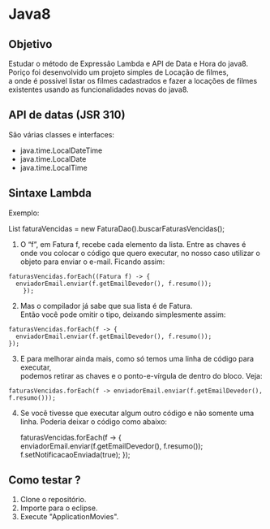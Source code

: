 # Java8

## Objetivo 
  Estudar o método de Expressão Lambda e API de Data e Hora do java8.<br>
  Poriço foi desenvolvido um projeto simples de Locação de filmes,<br>
  a onde é possivel listar os filmes cadastrados e fazer a locações de filmes existentes usando as funcionalidades novas do java8.

## API de datas (JSR 310)
   São várias classes e interfaces:
   - java.time.LocalDateTime	
   - java.time.LocalDate
   - java.time.LocalTime


## Sintaxe Lambda
  Exemplo:
	
  List<fatura> faturaVencidas = new FaturaDao().buscarFaturasVencidas();	

  1. O “f”, em Fatura f, recebe cada elemento da lista. Entre as chaves é onde vou colocar o código que quero executar, no nosso caso utilizar o <br>
      objeto para enviar o e-mail. Ficando assim:<br>

	faturasVencidas.forEach((Fatura f) -> {
	  enviadorEmail.enviar(f.getEmailDevedor(), f.resumo());
        });

  2. Mas o compilador já sabe que sua lista é de Fatura.<br>
     Então você pode omitir o tipo, deixando simplesmente assim:

	faturasVencidas.forEach(f -> {
	  enviadorEmail.enviar(f.getEmailDevedor(), f.resumo());
	});

  3. E para melhorar ainda mais, como só temos uma linha de código para executar,<br>
      podemos retirar as chaves e o ponto-e-vírgula de dentro do bloco. Veja:

	faturasVencidas.forEach(f -> enviadorEmail.enviar(f.getEmailDevedor(), f.resumo()));

  4. Se você tivesse que executar algum outro código e não somente uma linha.
      Poderia deixar o código como abaixo:

       faturasVencidas.forEach(f -> {
         enviadorEmail.enviar(f.getEmailDevedor(), f.resumo());
         f.setNotificacaoEnviada(true);
	});

## Como testar ?
  1. Clone o repositório.
  2. Importe para o eclipse.
  3. Execute "ApplicationMovies".

